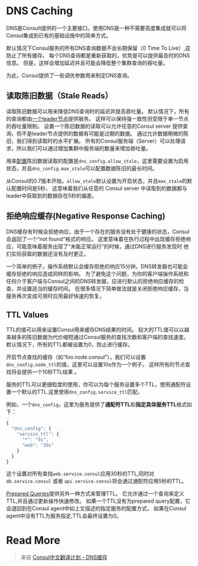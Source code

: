 
# DNS Caching


DNS是Consult提供的一个主要接口。使用DNS是一种不需要高度集成就可以将Consul集成到已有的基础设施中的简单方式。




默认情况下Consul服务的所有DNS查询数据不会长期保留（0 Time To Live）,这防止了所有缓存。
每个DNS查询都是重新获取的，优势是可以提供最及时的DNS信息。
但是，这样会增加延迟并且可能会降低整个集群查询的吞吐量。


为此，Consul提供了一些调优参数用来制定DNS查询。

## 读取陈旧数据（Stale Reads）


读取陈旧数据可以用来降低DNS查询时的延迟并提高吞吐量。
默认情况下，所有的查询都由[一个leader节点](internals/consensus-protocol.md)提供服务。
这样可以保持强一致性但受限于单一节点的吞吐量限制。
设置一个陈旧数据的读取可以允许任意的Consul server 提供查询，但不是leader节点提供的数据有可能是过期的数据。
通过允许数据稍微的陈旧，我们得到读取时的水平扩展。
所有的Consul服务端（Server）可以处理请求，所以我们可以通过增加集群中服务端的数量来增加吞吐量。


用来[配置](cli/agent/options.md)陈旧数据读取的配置是`dns_config.allow_stale`，这里需要设置为启用状态，并且`dns_config.max_stale`可以配置数据陈旧的最长时间。


从Consul的0.7版本开始，`allow_stale`默认设置为开启状态，并且`max_stale`的默认配置时间是5秒，
这意味着我们从任意的 Consul server 中读取到的数据都与leader中获取到的数据存在5秒的偏差。


## 拒绝响应缓存(Negative Response Caching)

DNS缓存有时候会拒绝响应，由于一个存在的服务没有处于健康的状态，Consul会返回了一个“not found”格式的响应。
这里意味着在执行过程中出现缓存拒绝响应，可能意味着服务出现了“未能正常运行”的时候，通过DNS进行服务发现时 他们实际获取的数据还没有及时更正。


一个简单的例子，操作系统默认会缓存拒绝的响应15分钟。DNS转发器也可能会缓存拒绝的响应造成同样的影响。
为了避免这个问题，为你的客户端操作系统和任何介于客户端与Consul之间的DNS转发器，应进行默认的拒绝响应缓存的检查，并设置适当的缓存时间。
在很多情况下简单做法就是关闭拒绝响应缓存，当服务再次变成可用时应用最好快速的恢复。


## TTL Values

TTL的值可以用来设置Consul用来缓存DNS结果的时间。
较大的TTL值可以以越来越多的陈旧数据为代价缩短通过Consul服务的查找次数和客户端的查找速度。
默认情况下，所有的TTL都被设置为0，防止进行缓存。


开启节点查找的缓存（如“foo.node.consul”），我们可以设置`dns_config.node_ttl`的值，这里可以设置10s作为一个例子，
这样所有的节点查找将会提供一个10秒TTL结果 。

服务的TTL可以更细粒度的使用，你可以为每个服务设置多个TTL，使用通配符设置一个默认的TTL.这里使用`dns_config.service_ttl`匹配。

例如，一个`dns_config`，这里为服务提供了**通配符TTL**和**指定具体服务TTL**格式如下：

``` javascript
{
  "dns_config": {
    "service_ttl": {
      "*": "5s",
      "web": "30s"
    }
  }
}
```


这个设置对所有查找`web.service.consul`应用30秒的TTL,同时对`db.service.consul` 或者 `api.service.consul`将会通过通配符应用5秒的TTL。

[Prepared Queries](api/prepared-query.md)提供另外一种方式来管理TTL。
它允许通过一个查询来定义TTL,并且通过更新操作快速修改。
如果一个TTL没有为prepared query配置，它会退回到在Consul agent中如上文描述的指定服务的配置方式，
如果在Consul agent中没有TTL为服务指定,TTL会最终设置为0。

# Read More

> 来自 [Consul中文翻译计划 - DNS缓存](http://consul.la/docs/guides/dns-cache)